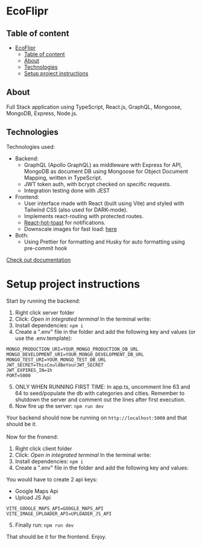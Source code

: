 # EcoFlipr

## Table of content

- [EcoFlipr](#EcoFlipr)
  - [Table of content](#table-of-content)
  - [About](#about)
  - [Technologies](#Technologies)
  - [Setup project instructions](#setup-project-instructions)

## About

Full Stack application using TypeScript, React.js, GraphQL, Mongoose, MongoDB, Express, Node.js.
<br>

## Technologies

Technologies used:

- Backend:
  - GraphQL (Apollo GraphQL) as middleware with Express for API, MongoDB as document DB using Mongoose for Object Document Mapping, written in TypeScript.
  - JWT token auth, with bcrypt checked on specific requests.
  - Integration testing done with JEST
- Frontend:
  - User interface made with React (built using Vite) and styled with Tailwind CSS (also used for DARK-mode).
  - Implements react-routing with protected routes.
  - [React-hot-toast](https://react-hot-toast.com/) for notifications.
  - Downscale images for fast load: [here](https://www.iloveimg.com/resize-image#resize-options,percentage)
- Both:
  - Using Prettier for formatting and Husky for auto formatting using pre-commit hook

[Check out documentation](https://docs.google.com/document/d/10sMMaLOVtc_BvnQ9Vex5iBIQ9JwFXJkzIGE3BPa0lm0/edit#heading=h.3s0pjx1iz31z)

# Setup project instructions

Start by running the backend:

1. Right click server folder
2. Click: _Open in integrated terminal_
   In the terminal write:
3. Install dependencies: `npm i`
4. Create a ".env" file in the folder and add the following key and values (or use the .env.template):

```
MONGO_PRODUCTION_URI=YOUR_MONGO_PRODUCTION_DB_URL
MONGO_DEVELOPMENT_URI=YOUR_MONGO_DEVELOPMENT_DB_URL
MONGO_TEST_URI=YOUR_MONGO_TEST_DB_URL
JWT_SECRET=ThisCouldBeYourJWT_SECRET
JWT_EXPIRES_IN=1h
PORT=5000
```

5. ONLY WHEN RUNNING FIRST TIME: In app.ts, uncomment line 63 and 64 to seed/populate the db with categories and cities. Remember to shutdown the server and comment out the lines after first execution.
6. Now fire up the server: `npm run dev`

Your backend should now be running on `http://localhost:5000` and that should be it. <br> <br>
Now for the fronend:

1. Right click client folder
2. Click: _Open in integrated terminal_
   In the terminal write:
3. Install dependencies: `npm i`
4. Create a ".env" file in the folder and add the following key and values:

You would have to create 2 api keys:

- Google Maps Api
- Upload JS Api

```
VITE_GOOGLE_MAPS_API=GOOGLE_MAPS_API
VITE_IMAGE_UPLOADER_API=UPLOADER_JS_API
```

5. Finally run: `npm run dev`

That should be it for the frontend. Enjoy.
